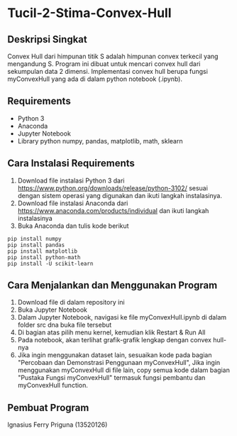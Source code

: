 # Tucil-2-Stima-Convex-Hull
## Deskripsi Singkat
Convex Hull dari himpunan titik S adalah himpunan convex terkecil yang mengandung S. Program ini dibuat untuk mencari convex hull dari sekumpulan data 2 dimensi. Implementasi convex hull berupa fungsi myConvexHull yang ada di dalam python notebook (.ipynb).

## Requirements
- Python 3
- Anaconda
- Jupyter Notebook
- Library python numpy, pandas, matplotlib, math, sklearn

## Cara Instalasi Requirements
1. Download file instalasi Python 3 dari https://www.python.org/downloads/release/python-3102/ sesuai dengan sistem operasi yang digunakan dan ikuti langkah instalasinya.
2. Download file instalasi Anaconda dari https://www.anaconda.com/products/individual dan ikuti langkah instalasinya
3. Buka Anaconda dan tulis kode berikut
```
pip install numpy
pip install pandas
pip install matplotlib
pip install python-math
pip install -U scikit-learn
```

## Cara Menjalankan dan Menggunakan Program
1. Download file di dalam repository ini
2. Buka Jupyter Notebook
3. Dalam Jupyter Notebook, navigasi ke file myConvexHull.ipynb di dalam folder src dna buka file tersebut
4. Di bagian atas pilih menu kernel, kemudian klik Restart & Run All
5. Pada notebook, akan terlihat grafik-grafik lengkap dengan convex hull-nya
6. Jika ingin menggunakan dataset lain, sesuaikan kode pada bagian "Percobaan dan Demonstrasi Penggunaan myConvexHull", Jika ingin menggunakan myConvexHull di file lain, copy semua kode dalam bagian "Pustaka Fungsi myConvexHull" termasuk fungsi pembantu dan myConvexHull function.

## Pembuat Program
Ignasius Ferry Priguna (13520126)
